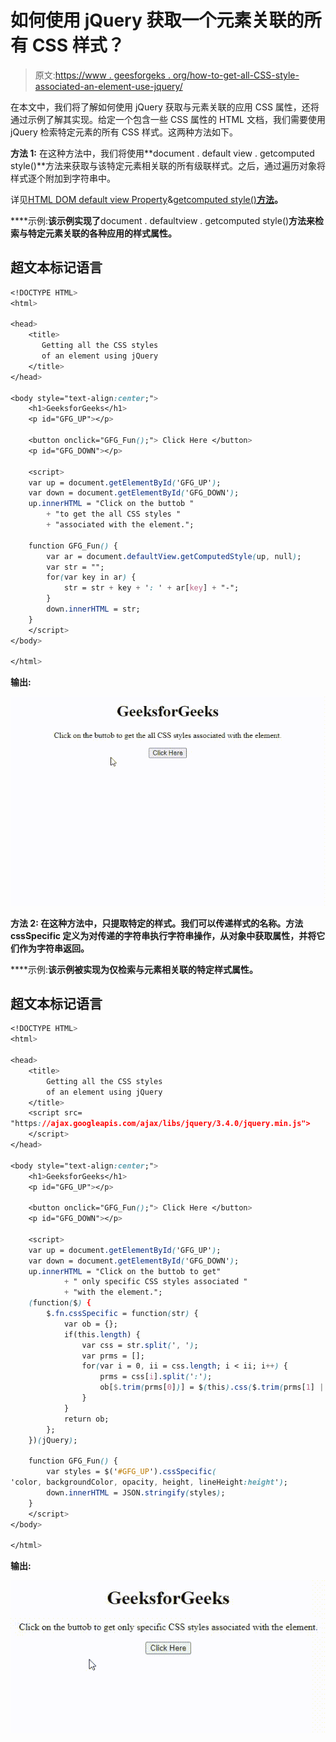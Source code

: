 # 如何使用 jQuery 获取一个元素关联的所有 CSS 样式？

> 原文:[https://www . geesforgeks . org/how-to-get-all-CSS-style-associated-an-element-use-jquery/](https://www.geeksforgeeks.org/how-to-get-all-css-styles-associated-with-an-element-using-jquery/)

在本文中，我们将了解如何使用 jQuery 获取与元素关联的应用 CSS 属性，还将通过示例了解其实现。给定一个包含一些 CSS 属性的 HTML 文档，我们需要使用 jQuery 检索特定元素的所有 CSS 样式。这两种方法如下。

**方法 1:** 在这种方法中，我们将使用**document . default view . getcomputed style()**方法来获取与该特定元素相关联的所有级联样式。之后，通过遍历对象将样式逐个附加到字符串中。

详见[HTML DOM default view Property](https://www.geeksforgeeks.org/html-dom-defaultview-property/)&[getcomputed style()**方法**](https://www.geeksforgeeks.org/javascript-window-getcomputedstyle-method/)**。**

****示例:**该示例实现了**document . defaultview . getcomputed style()**方法来检索与特定元素关联的各种应用的样式属性。**

## **超文本标记语言**

```css
<!DOCTYPE HTML>
<html>

<head>
    <title>
       Getting all the CSS styles
       of an element using jQuery
    </title>
</head>

<body style="text-align:center;">
    <h1>GeeksforGeeks</h1>
    <p id="GFG_UP"></p>

    <button onclick="GFG_Fun();"> Click Here </button>
    <p id="GFG_DOWN"></p>

    <script>
    var up = document.getElementById('GFG_UP');
    var down = document.getElementById('GFG_DOWN');
    up.innerHTML = "Click on the buttob "
        + "to get the all CSS styles "
        + "associated with the element.";

    function GFG_Fun() {
        var ar = document.defaultView.getComputedStyle(up, null);
        var str = "";
        for(var key in ar) {
            str = str + key + ': ' + ar[key] + "-";
        }
        down.innerHTML = str;
    }
    </script>
</body>

</html>
```

****输出:****

**![](img/0873f33d0d61c002d2e8d8dc675777c5.png)**

****方法 2:** 在这种方法中，只提取特定的样式。我们可以传递样式的名称。方法 **cssSpecific** 定义为对传递的字符串执行字符串操作，从对象中获取属性，并将它们作为字符串返回。**

****示例:**该示例被实现为仅检索与元素相关联的特定样式属性。**

## **超文本标记语言**

```css
<!DOCTYPE HTML>
<html>

<head>
    <title>
        Getting all the CSS styles
        of an element using jQuery
    </title>
    <script src=
"https://ajax.googleapis.com/ajax/libs/jquery/3.4.0/jquery.min.js">
    </script>
</head>

<body style="text-align:center;">
    <h1>GeeksforGeeks</h1>
    <p id="GFG_UP"></p>

    <button onclick="GFG_Fun();"> Click Here </button>
    <p id="GFG_DOWN"></p>

    <script>
    var up = document.getElementById('GFG_UP');
    var down = document.getElementById('GFG_DOWN');
    up.innerHTML = "Click on the buttob to get"
            + " only specific CSS styles associated "
            + "with the element.";
    (function($) {
        $.fn.cssSpecific = function(str) {
            var ob = {};
            if(this.length) {
                var css = str.split(', ');
                var prms = [];
                for(var i = 0, ii = css.length; i < ii; i++) {
                    prms = css[i].split(':');
                    ob[$.trim(prms[0])] = $(this).css($.trim(prms[1] || prms[0]));
                }
            }
            return ob;
        };
    })(jQuery);

    function GFG_Fun() {
        var styles = $('#GFG_UP').cssSpecific(
'color, backgroundColor, opacity, height, lineHeight:height');
        down.innerHTML = JSON.stringify(styles);
    }
    </script>
</body>

</html>
```

****输出:****

**![](img/1052f989c5ec43dde0b4e3e5f760f2c2.png)**